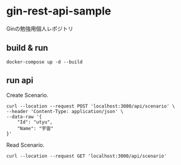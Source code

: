 # gin-rest-api-sample
Ginの勉強用個人レポジトリ

## build & run

```
docker-compose up -d --build
```

## run api

Create Scenario.

```
curl --location --request POST 'localhost:3000/api/scenario' \
--header 'Content-Type: application/json' \
--data-raw '{
    "Id": "utyu",
    "Name": "宇宙"
}'
```

Read Scenario.

```
curl --location --request GET 'localhost:3000/api/scenario'
```
